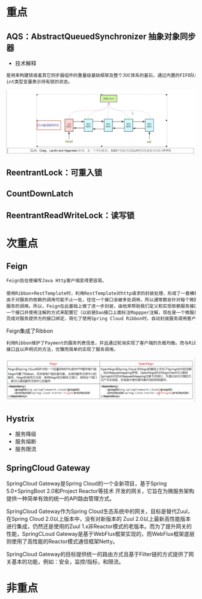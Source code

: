 # 重点
## AQS：AbstractQueuedSynchronizer 抽象对象同步器
- 技术解释
```markdown
是用来构建锁或者其它同步器组件的重量级基础框架及整个JUC体系的基石，通过内置的FIFO队列来完成资源获取线程的排队工作，并通过一个
int类型变量表示持有锁的状态。
```
![img.png](img.png)
## ReentrantLock：可重入锁

## CountDownLatch

## ReentrantReadWriteLock：读写锁


# 次重点
## Feign
```markdown
Feign旨在使编写Java Http客户端变得更容易。

使用Ribbon+RestTemplate时，利用RestTemplate对http请求的封装处理，形成了一套模板化的调用方法。但是在实际开发中，
由于对服务的依赖的调用可能不止一处，往往一个接口会被多处调用，所以通常都会针对每个微服务自行封装一些客户端类来包装这些依赖
服务的调用。所以，Feign在此基础上做了进一步封装，由他来帮助我们定义和实现依赖服务接口的定义。在Feign的实现下，我们只需创建
一个接口并使用注解的方式来配置它（以前是Dao接口上面标注Mappper注解，现在是一个微服务接口上面标注一个Feign注解即可），即可
完成对服务提供方的接口绑定，简化了使用Spring Cloud Ribbon时，自动封装服务调用客户端的开发量。
```

Feign集成了Ribbon
```markdown
利用Ribbon维护了Payment的服务列表信息，并且通过轮询实现了客户端的负载均衡。而与Ribbon不同的是，通过feign只需要定义服务绑定
接口且以声明式的方法，优雅而简单的实现了服务调用。
```
![img_1.png](img_1.png)

## Hystrix
- 服务降级
- 服务熔断
- 服务限流

## SpringCloud Gateway
SpringCloud Gateway是Spring Cloud的一个全新项目，基于Spring 5.0+SpringBoot 2.0和Project Reactor等技术
开发的网关，它旨在为微服务架构提供一种简单有效的统一的API路由管理方式。 

SpringCloud Gateway作为Spring Cloud生态系统中的网关，目标是替代Zuul，在Spring Cloud 2.0以上版本中，没有对新版本的
Zuul 2.0以上最新高性能版本进行集成，仍然还是使用的Zuul 1.x非Reactor模式的老版本。而为了提升网关的性能，SpringCLoud 
Gateway是基于WebFlux框架实现的，而WebFlux框架底层则使用了高性能的Reactor模式通信框架Netty。

SpringCloud Gateway的目标提供统一的路由方式且基于Filter链的方式提供了网关基本的功能，例如：安全，监控/指标，和限流。












# 非重点

















